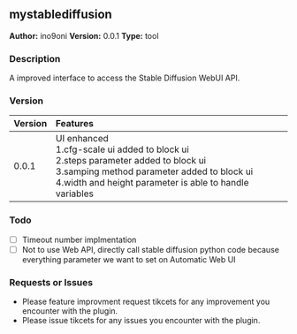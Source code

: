 ## mystablediffusion

**Author:** ino9oni
**Version:** 0.0.1
**Type:** tool

### Description

A improved interface to access the Stable Diffusion WebUI API.

### Version

|Version|Features|
|:---|:---|
|0.0.1|UI enhanced<br>1.cfg-scale ui added to block ui<br>2.steps parameter added to block ui<br>3.samping method parameter added to block ui<br>4.width and height parameter is able to handle variables|

### Todo

- [ ] Timeout number implmentation
- [ ] Not to use Web API, directly call stable diffusion python code because everything parameter we want to set on Automatic Web UI

### Requests or Issues

- Please feature improvment request tikcets for any improvement you encounter with the plugin.
- Please issue tikcets for any issues you encounter with the plugin.